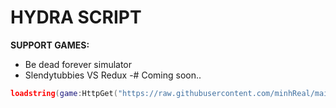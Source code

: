 # HYDRA SCRIPT
**SUPPORT GAMES:**
- Be dead forever simulator
- Slendytubbies VS Redux
-# Coming soon..
``` lua
loadstring(game:HttpGet("https://raw.githubusercontent.com/minhReal/mainS/refs/heads/main/Script/main.lua"))()
``` 
